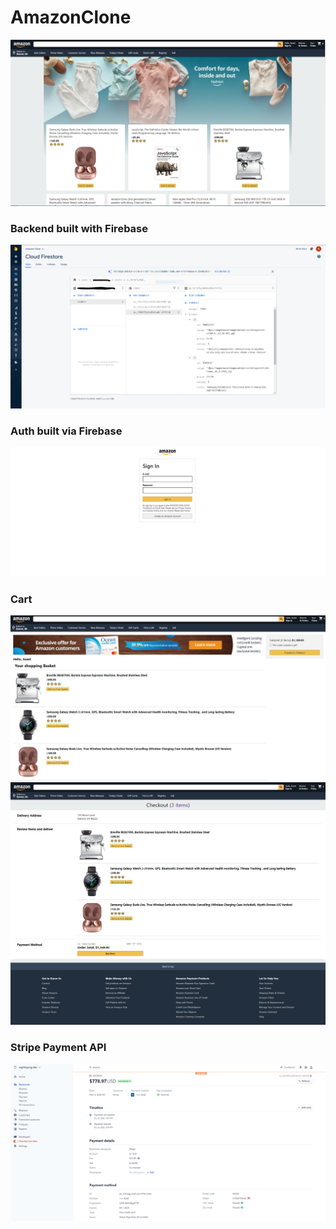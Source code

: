 # AmazonClone

![](frontendfirebaseamazon.PNG)

### Backend built with Firebase

![](backendfirebase2.PNG)

### Auth built via Firebase
![](signinamazon.PNG)

### Cart
![](cartamazon.PNG)
![](cartamazon2.PNG)

### Stripe Payment API
![](stripe2.PNG)